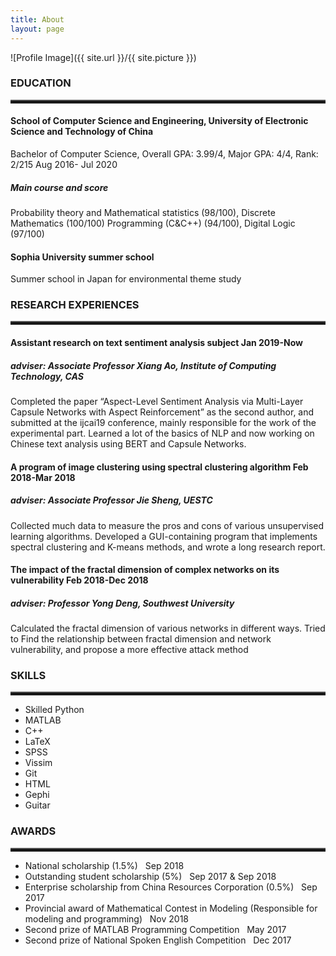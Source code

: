 ```yaml
---
title: About
layout: page
---
```

![Profile Image]({{ site.url }}/{{ site.picture }})

<h3>EDUCATION</h3>
<hr style="height:3px;border:none;border-top:3px ridge black;" />


<h4>School of Computer Science and Engineering, University of Electronic Science and Technology of China</h4>
<p>Bachelor of Computer Science, Overall GPA: 3.99/4, Major GPA: 4/4, Rank: 2/215 Aug 2016- Jul 2020</p>
<h5>Main course and score</h5>
<p>Probability theory and Mathematical statistics (98/100), Discrete Mathematics (100/100)
Programming (C&C++) (94/100), Digital Logic (97/100)</p>
<h4>Sophia University summer school</h4>
<p>Summer school in Japan for environmental theme study</p>

<h3>RESEARCH EXPERIENCES</h3>
<hr style="height:3px;border:none;border-top:3px ridge black;" />

<h4>Assistant research on text sentiment analysis subject Jan 2019-Now</h4>
<h5>adviser: Associate Professor Xiang Ao, Institute of Computing Technology, CAS</h5>
<p>Completed the paper “Aspect-Level Sentiment Analysis via Multi-Layer Capsule Networks with Aspect Reinforcement” as the
second author, and submitted at the ijcai19 conference, mainly responsible for the work of the experimental part.
Learned a lot of the basics of NLP and now working on Chinese text analysis using BERT and Capsule Networks.</p>
<h4>A program of image clustering using spectral clustering algorithm Feb 2018-Mar 2018</h4>
<h5>adviser: Associate Professor Jie Sheng, UESTC</h5>
<p>Collected much data to measure the pros and cons of various unsupervised learning algorithms.
Developed a GUI-containing program that implements spectral clustering and K-means methods, and wrote a long research report.</p>
<h4>The impact of the fractal dimension of complex networks on its vulnerability Feb 2018-Dec 2018</h4>
<h5>adviser: Professor Yong Deng, Southwest University</h5>
<p>Calculated the fractal dimension of various networks in different ways.
Tried to Find the relationship between fractal dimension and network vulnerability, and propose a more effective attack method</p>

<h3>SKILLS</h3>
<hr style="height:3px;border:none;border-top:3px ridge black;" />

<ul class="skill-list">
	<li>Skilled Python</li>
	<li>MATLAB</li>
	<li>C++</li>
	<li>LaTeX</li>
	<li>SPSS</li>
	<li>Vissim</li>
	<li>Git</li>
	<li>HTML</li>
	<li>Gephi</li>
	<li>Guitar</li>
</ul>

<h3>AWARDS</h3>
<hr style="height:3px;border:none;border-top:3px ridge black;" />

<ul>
	<li>National scholarship (1.5%) &nbsp;   Sep 2018</li>
	<li>Outstanding student scholarship (5%) &nbsp;   Sep 2017 & Sep 2018</li>
	<li>Enterprise scholarship from China Resources Corporation (0.5%) &nbsp;   Sep 2017</li>
	<li>Provincial award of Mathematical Contest in Modeling (Responsible for modeling and programming) &nbsp;   Nov 2018</li>
	<li>Second prize of MATLAB Programming Competition  &nbsp;  May 2017</li>
	<li>Second prize of National Spoken English Competition  &nbsp;  Dec 2017</li>
</ul>
